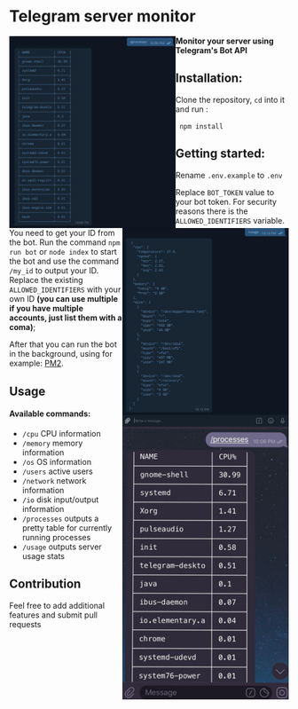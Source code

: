 # **Telegram server monitor**

<p align="center">
    <img align="left" width="300px" src="https://github.com/midnightblurz/telegram-server-monitor/raw/master/static/images/1.jpg">
    <img align="right" width="300px" src="https://github.com/midnightblurz/telegram-server-monitor/raw/master/static/images/2.jpg">
    <img align="right" width="300px"  src="https://github.com/midnightblurz/telegram-server-monitor/raw/master/static/images/3.jpg">
</p>
<p align="center">
</p>


**Monitor your server using Telegram's Bot API**

## Installation:
Clone the repository, ```cd``` into it and run :
```shell script
 npm install
```

## Getting started:
Rename ```.env.example``` to ```.env```

Replace ```BOT_TOKEN``` value to your bot token. For security reasons there is the ```ALLOWED_IDENTIFIERS``` 
variable. You need to get your ID from the bot. Run the command ```npm run bot``` or ```node index``` to start the bot
and use the command ``/my_id``  to output your ID. Replace the existing 
```ALLOWED_IDENTIFIERS``` with your own ID **(you can use multiple if you have multiple accounts, just list them with a coma)**;


After that you can run the bot in the background, using for example: 
[PM2](https://pm2.keymetrics.io/docs/usage/quick-start/).


## Usage

#### Available commands: 

* ```/cpu```   CPU information
* ```/memory```  memory information
* ```/os```  OS information
*  ```/users``` active users
*  ```/network``` network information
*  ```/io``` disk input/output information
*  ```/processes``` outputs a pretty table for currently running processes
*  ```/usage``` outputs server usage stats


## Contribution
Feel free to add additional features and submit pull requests